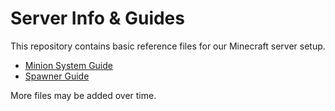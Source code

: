 # Server Info & Guides

This repository contains basic reference files for our Minecraft server setup.

- [Minion System Guide](https://github.com/imSpartann/mc-my-server/blob/main/mns.md)  
- [Spawner Guide](https://github.com/imSpartann/mc-my-server/blob/main/spw.md)

More files may be added over time.
